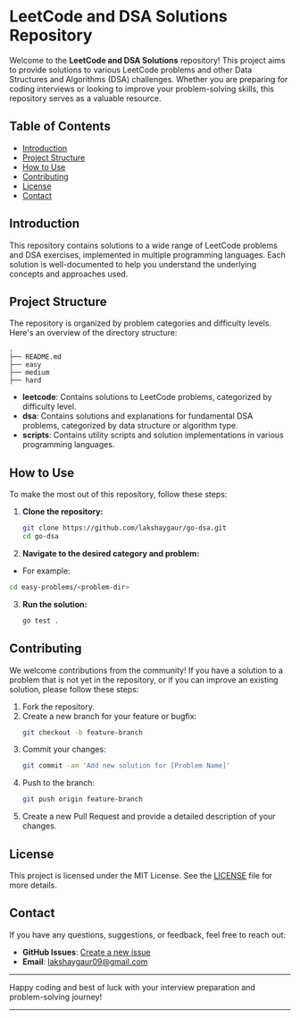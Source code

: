 # LeetCode and DSA Solutions Repository

Welcome to the **LeetCode and DSA Solutions** repository! This project aims to provide solutions to various LeetCode problems and other Data Structures and Algorithms (DSA) challenges. Whether you are preparing for coding interviews or looking to improve your problem-solving skills, this repository serves as a valuable resource.

## Table of Contents

- [Introduction](#introduction)
- [Project Structure](#project-structure)
- [How to Use](#how-to-use)
- [Contributing](#contributing)
- [License](#license)
- [Contact](#contact)

## Introduction

This repository contains solutions to a wide range of LeetCode problems and DSA exercises, implemented in multiple programming languages. Each solution is well-documented to help you understand the underlying concepts and approaches used.

## Project Structure

The repository is organized by problem categories and difficulty levels. Here's an overview of the directory structure:

```
.
├── README.md
├── easy
├── medium
├── hard

```

- **leetcode**: Contains solutions to LeetCode problems, categorized by difficulty level.
- **dsa**: Contains solutions and explanations for fundamental DSA problems, categorized by data structure or algorithm type.
- **scripts**: Contains utility scripts and solution implementations in various programming languages.

## How to Use

To make the most out of this repository, follow these steps:

1. **Clone the repository:**
   ```sh
   git clone https://github.com/lakshaygaur/go-dsa.git
   cd go-dsa
   ```

2. **Navigate to the desired category and problem:**
  - For example: 
   ```sh
   cd easy-problems/<problem-dir>
   ```

3. **Run the solution:**

     ```sh
     go test .
     ```

## Contributing

We welcome contributions from the community! If you have a solution to a problem that is not yet in the repository, or if you can improve an existing solution, please follow these steps:

1. Fork the repository.
2. Create a new branch for your feature or bugfix:
   ```sh
   git checkout -b feature-branch
   ```
3. Commit your changes:
   ```sh
   git commit -am 'Add new solution for [Problem Name]'
   ```
4. Push to the branch:
   ```sh
   git push origin feature-branch
   ```
5. Create a new Pull Request and provide a detailed description of your changes.

## License

This project is licensed under the MIT License. See the [LICENSE](LICENSE) file for more details.

## Contact

If you have any questions, suggestions, or feedback, feel free to reach out:

- **GitHub Issues**: [Create a new issue](https://github.com/lakshaygaur/leetcode-dsa-solutions/issues)
- **Email**: lakshaygaur09@gmail.com

---

Happy coding and best of luck with your interview preparation and problem-solving journey!

---
